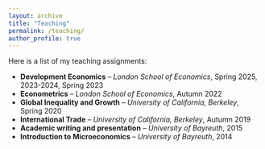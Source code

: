 ```yaml
---
layout: archive
title: "Teaching"
permalink: /teaching/
author_profile: true
---
```



Here is a list of my teaching assignments:

- **Development Economics** – *London School of Economics*, Spring 2025, 2023-2024, Spring 2023
- **Econometrics** – *London School of Economics*, Autumn 2022
- **Global Inequality and Growth** – *University of California, Berkeley*, Spring 2020
- **International Trade** – *University of California, Berkeley*, Autumn 2019
- **Academic writing and presentation** – *University of Bayreuth*, 2015
- **Introduction to Microeconomics** – *University of Bayreuth*, 2014

